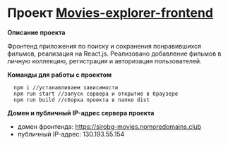 # Проект [Movies-explorer-frontend](https://sirobg-movies.nomoredomains.club)

**Описание проекта**

Фронтенд приложения по поиску и сохранения понравившихся фильмов, реализация на React.js. Реализовано добавление фильмов в личную коллекцию, регистрация и авторизация пользователей.

**Команды для работы с проектом**

```
  npm i //устанавливаем зависимости
  npm run start //запуск сервера и открытие в браузере
  npm run build //сборка проекта в папке dist

```

**Домен и публичный IP-адрес сервера проекта**

- домен фронтенда: https://sirobg-movies.nomoredomains.club
- публичный IP-адрес: 130.193.55.154
